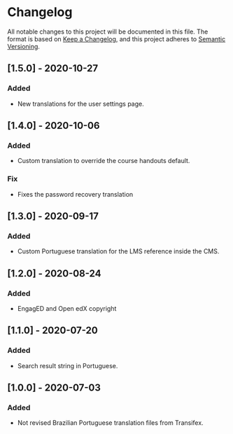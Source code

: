 # Changelog
All notable changes to this project will be documented in this file.
The format is based on [Keep a Changelog](https://keepachangelog.com/en/1.0.0/), and this project adheres to [Semantic Versioning](https://semver.org/spec/v2.0.0.html).

## [1.5.0] - 2020-10-27
### Added
- New translations for the user settings page.

## [1.4.0] - 2020-10-06
### Added
- Custom translation to override the course handouts default.
### Fix
- Fixes the password recovery translation

## [1.3.0] - 2020-09-17
### Added
- Custom Portuguese translation for the LMS reference inside the CMS. 

## [1.2.0] - 2020-08-24
### Added
- EngagED and Open edX copyright

## [1.1.0] - 2020-07-20
### Added
- Search result string in Portuguese.

## [1.0.0] - 2020-07-03
### Added
- Not revised Brazilian Portuguese translation files from Transifex.
